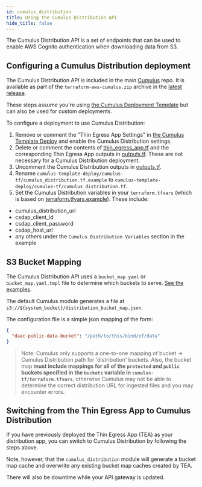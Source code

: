 ```yaml
---
id: cumulus_distribution
title: Using the Cumulus Distribution API
hide_title: false
---
```


The Cumulus Distribution API is a set of endpoints that can be used to enable AWS Cognito authentication when downloading data from S3.

## Configuring a Cumulus Distribution deployment

The Cumulus Distribution API is included in the main [Cumulus](https://github.com/nasa/cumulus/tree/master/tf-modules/cumulus_distribution) repo. It is available as part of the `terraform-aws-cumulus.zip` archive in the [latest release](https://github.com/nasa/cumulus/releases).

These steps assume you're using [the Cumulus Deployment Template](https://github.com/nasa/cumulus-template-deploy/blob/master/cumulus-tf/main.tf) but can also be used for custom deployments.

To configure a deployment to use Cumulus Distribution:

 1. Remove or comment the "Thin Egress App Settings" in [the Cumulus Template Deploy](https://github.com/nasa/cumulus-template-deploy/blob/master/cumulus-tf/main.tf) and enable the Cumulus Distribution settings.
 2. Delete or comment the contents of [thin_egress_app.tf](https://github.com/nasa/cumulus-template-deploy/blob/master/cumulus-tf/thin_egress_app.tf) and the corresponding Thin Egress App outputs in [outputs.tf](https://github.com/nasa/cumulus-template-deploy/blob/master/cumulus-tf/outputs.tf). These are not necessary for a Cumulus Distribution deployment.
 3. Uncomment the Cumulus Distribution outputs in [outputs.tf](https://github.com/nasa/cumulus-template-deploy/blob/master/cumulus-tf/outputs.tf).
 4. Rename `cumulus-template-deploy/cumulus-tf/cumulus_distribution.tf.example` to `cumulus-template-deploy/cumulus-tf/cumulus_distribution.tf`.
 5. Set the Cumulus Distribution variables in your `terraform.tfvars` (which is based on [terraform.tfvars.example](https://github.com/nasa/cumulus-template-deploy/blob/master/cumulus-tf/terraform.tfvars.example)). These include:

- cumulus_distribution_url
- csdap_client_id
- csdap_client_password
- csdap_host_url
- any others under the `Cumulus Distribution Variables` section in the example

## S3 Bucket Mapping

The Cumulus Distribution API uses a `bucket_map.yaml` or `bucket_map.yaml.tmpl` file to determine which buckets to
serve. [See the examples](https://github.com/nasa/cumulus/tree/master/example/cumulus-tf/cumulus_distribution).

The default Cumulus module generates a file at `s3://${system_bucket}/distribution_bucket_map.json`.

The configuration file is a simple json mapping of the form:

```json
{
  "daac-public-data-bucket": "/path/to/this/kind/of/data"
}
```

> Note: Cumulus only supports a one-to-one mapping of bucket -> Cumulus Distribution path for 'distribution' buckets. Also, the bucket map **must include mappings for all of the `protected` and `public` buckets specified in the `buckets` variable in `cumulus-tf/terraform.tfvars`**, otherwise Cumulus may not be able to determine the correct distribution URL for ingested files and you may encounter errors.

## Switching from the Thin Egress App to Cumulus Distribution

If you have previously deployed the Thin Egress App (TEA) as your distribution app, you can switch to Cumulus Distribution by following the steps above.

Note, however, that the `cumulus_distribution` module will generate a bucket map cache and overwrite any existing bucket map caches created by TEA.

There will also be downtime while your API gateway is updated.
